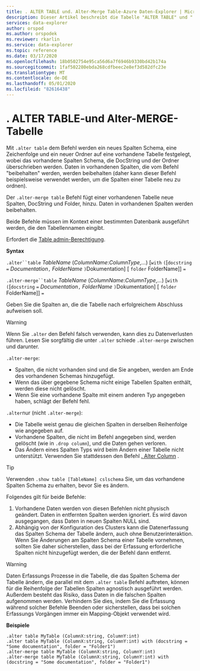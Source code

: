 ```yaml
---
title: . ALTER TABLE und. Alter-Merge Table-Azure Daten-Explorer | Microsoft-Dokumentation
description: Dieser Artikel beschreibt die Tabelle "ALTER TABLE" und ". Alter-Merge" in Azure Daten-Explorer.
services: data-explorer
author: orspod
ms.author: orspodek
ms.reviewer: rkarlin
ms.service: data-explorer
ms.topic: reference
ms.date: 03/17/2020
ms.openlocfilehash: 18b0502754e95ca56d6a7f6946b9330bd42b174a
ms.sourcegitcommit: 1faf502280ebda268cdfbeec2e8ef3d582dfc23e
ms.translationtype: MT
ms.contentlocale: de-DE
ms.lasthandoff: 05/01/2020
ms.locfileid: "82616438"
---
```

# <a name="alter-table-and-alter-merge-table"></a>. ALTER TABLE-und Alter-MERGE-Tabelle

Mit `.alter table` dem Befehl werden ein neues Spalten Schema, eine Zeichenfolge und ein neuer Ordner auf eine vorhandene Tabelle festgelegt, wobei das vorhandene Spalten Schema, die DocString und der Ordner überschrieben werden. Daten in vorhandenen Spalten, die vom Befehl "beibehalten" werden, werden beibehalten (daher kann dieser Befehl beispielsweise verwendet werden, um die Spalten einer Tabelle neu zu ordnen).

Der `.alter-merge table` Befehl fügt einer vorhandenen Tabelle neue Spalten, DocString und Folder, hinzu.
Daten in vorhandenen Spalten werden beibehalten.

Beide Befehle müssen im Kontext einer bestimmten Datenbank ausgeführt werden, die den Tabellennamen eingibt.

Erfordert die [Table admin-Berechtigung](../management/access-control/role-based-authorization.md).

**Syntax**

`.alter``table` *TableName* (*ColumnName*:*ColumnType*,...)  [`with` `(`[`docstring` `=` *Documentation*`,` *FolderName* `)`Dokumentation] [ `folder` FolderName]] `=`

`.alter-merge``table` *TableName* (*ColumnName*:*ColumnType*,...)  [`with` `(`[`docstring` `=` *Documentation*`,` *FolderName* `)`Dokumentation] [ `folder` FolderName]] `=`

Geben Sie die Spalten an, die die Tabelle nach erfolgreichem Abschluss aufweisen soll. 

> [!WARNING]
> Wenn Sie `.alter` den Befehl falsch verwenden, kann dies zu Datenverlusten führen.
> Lesen Sie sorgfältig die unter `.alter` schiede `.alter-merge` zwischen und darunter.

`.alter-merge`:

 * Spalten, die nicht vorhanden sind und die Sie angeben, werden am Ende des vorhandenen Schemas hinzugefügt.
 * Wenn das über gegebene Schema nicht einige Tabellen Spalten enthält, werden diese nicht gelöscht.
 * Wenn Sie eine vorhandene Spalte mit einem anderen Typ angegeben haben, schlägt der Befehl fehl.

`.alter`nur (nicht `.alter-merge`):

 * Die Tabelle weist genau die gleichen Spalten in derselben Reihenfolge wie angegeben auf.
 * Vorhandene Spalten, die nicht im Befehl angegeben sind, werden gelöscht (wie in `.drop column`), und die Daten gehen verloren.
 * Das Ändern eines Spalten Typs wird beim Ändern einer Tabelle nicht unterstützt. Verwenden Sie stattdessen den Befehl [. Alter Column](alter-column.md) .

> [!TIP] 
> Verwenden `.show table [TableName] cslschema` Sie, um das vorhandene Spalten Schema zu erhalten, bevor Sie es ändern. 

Folgendes gilt für beide Befehle:

1. Vorhandene Daten werden von diesen Befehlen nicht physisch geändert. Daten in entfernten Spalten werden ignoriert. Es wird davon ausgegangen, dass Daten in neuen Spalten NULL sind.
1. Abhängig von der Konfiguration des Clusters kann die Datenerfassung das Spalten Schema der Tabelle ändern, auch ohne Benutzerinteraktion. Wenn Sie Änderungen am Spalten Schema einer Tabelle vornehmen, sollten Sie daher sicherstellen, dass bei der Erfassung erforderliche Spalten nicht hinzugefügt werden, die der Befehl dann entfernt.

> [!WARNING]
> Daten Erfassungs Prozesse in die Tabelle, die das Spalten Schema der Tabelle ändern, die parallel mit dem `.alter table` Befehl auftreten, können für die Reihenfolge der Tabellen Spalten agnostisch ausgeführt werden. Außerdem besteht das Risiko, dass Daten in die falschen Spalten aufgenommen werden. Verhindern Sie dies, indem Sie die Erfassung während solcher Befehle Beenden oder sicherstellen, dass bei solchen Erfassungs Vorgängen immer ein Mapping-Objekt verwendet wird.

**Beispiele**

```kusto
.alter table MyTable (ColumnX:string, ColumnY:int) 
.alter table MyTable (ColumnX:string, ColumnY:int) with (docstring = "Some documentation", folder = "Folder1")
.alter-merge table MyTable (ColumnX:string, ColumnY:int) 
.alter-merge table MyTable (ColumnX:string, ColumnY:int) with (docstring = "Some documentation", folder = "Folder1")
```